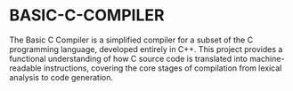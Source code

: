 # BASIC-C-COMPILER
The Basic C Compiler is a simplified compiler for a subset of the C programming language, developed entirely in C++. This project provides a functional understanding of how C source code is translated into machine-readable instructions, covering the core stages of compilation from lexical analysis to code generation.

